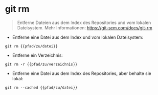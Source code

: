 # git rm

> Entferne Dateien aus dem Index des Repositories und vom lokalen Dateisystem.
> Mehr Informationen: <https://git-scm.com/docs/git-rm>.

- Entferne eine Datei aus dem Index und vom lokalen Dateisystem:

`git rm {{pfad/zu/datei}}`

- Entferne ein Verzeichnis:

`git rm -r {{pfad/zu/verzeichnis}}`

- Entferne eine Datei aus dem Index des Repositories, aber behalte sie lokal:

`git rm --cached {{pfad/zu/datei}}`
